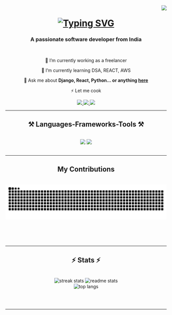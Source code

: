 <img align="right" src="https://visitor-badge.laobi.icu/badge?page_id=amalthobyy.amalthobyy" />

<h1 align="center">
    <a href="https://git.io/typing-svg"><img src="https://readme-typing-svg.demolab.com?font=Fira+Code&size=32&pause=1000&color=1CB615&center=true&vCenter=true&random=true&width=435&lines=+Hai++I'm+Amal+P+Thobias" alt="Typing SVG" /></a>
</h1>

<h3 align="center">A passionate software developer from India </h3>

<br/>

<div align="center">
 
 🔭 I’m currently working as a freelancer
 
 🌱 I’m currently learning DSA, REACT, AWS

💬 Ask me about **Django, React, Python... or anything [here](https://github.com/amalthobyy/amalthobyy/issues)**

⚡ Let me cook

 </div>
 
<div align="center"> 
  <a href="amalpthobias@gmail.com">
    <img src="https://img.shields.io/badge/Gmail-333333?style=for-the-badge&logo=gmail&logoColor=red" />
  </a>
  <a href=https://www.linkedin.com/in/amal-thobias/" target="_blank">
    <img src="https://img.shields.io/badge/LinkedIn-0077B5?style=for-the-badge&logo=linkedin&logoColor=white" target="_blank" />
  </a>
  <a href="https:.github.io" target="_blank">
     <img src="https://img.shields.io/badge/Portfolio-FF5722?style=for-the-badge&logo=todoist&logoColor=white" target="_blank" /> <!-- sqlite, safari, google-chrome are other good icon options -->
  </a>
</div>

 <hr/>
 
<h2 align="center">⚒️ Languages-Frameworks-Tools ⚒️</h2>
<br/>
<div align="center">
    <img src="https://skillicons.dev/icons?i=python,react,django,bootstrap,html,css,vscode,github,figma,tailwind,git,r" />
    <img src="https://skillicons.dev/icons?i=nodejs,javascript,mongodb,c,mysql,postgres" /><br>
</div>

<br/>
<hr/>

<div align="center">
  <h2> My Contributions</h2>
  <br>
  <img alt="snake eating my contributions" src="https://raw.githubusercontent.com/amalthobyy/amalthobyy/output/github-contribution-grid-snake.svg" />
    
 
    
  
  
  <br/><br/><br/>
</div>

<hr/>

<h2 align="center">⚡ Stats ⚡</h2>
<br>
<div align=center>
  <img width=390 src="https://github-readme-streak-stats-amalthobyy.vercel.app/?user=amalthobyy&count_private=true&theme=react&border_radius=10" alt="streak stats"/>
  <img width=390 src="https://github-readme-stats-amalthobyy.vercel.app/api?username=amalthobyy&count_private=true&show_icons=true&theme=react&rank_icon=github&border_radius=10" alt="readme stats" />
  <br/>
  <img width=325 align="center" src="https://github-readme-stats-amalthobyy.vercel.app/api/top-langs/?username=amalthobyy&hide=HTML&langs_count=8&layout=compact&theme=react&border_radius=10&size_weight=0.5&count_weight=0.5&exclude_repo=github-readme-stats" alt="top langs" />
</div>

<br/><br/>

<hr/>

<br/>


